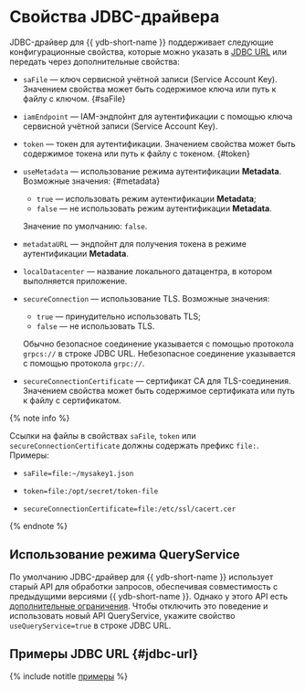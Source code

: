 # Свойства JDBC-драйвера

JDBC-драйвер для {{ ydb-short-name }} поддерживает следующие конфигурационные свойства, которые можно указать в [JDBC URL](#jdbc-url) или передать через дополнительные свойства:

* `saFile` — ключ сервисной учётной записи (Service Account Key). Значением свойства может быть содержимое ключа или путь к файлу с ключом. {#saFile}

* `iamEndpoint` — IAM-эндпойнт для аутентификации с помощью ключа сервисной учётной записи (Service Account Key).

* `token` — токен для аутентификации. Значением свойства может быть содержимое токена или путь к файлу с токеном. {#token}

* `useMetadata` — использование режима аутентификации **Metadata**. Возможные значения: {#metadata}

    - `true` — использовать режим аутентификации **Metadata**;
    - `false` — не использовать режим аутентификации **Metadata**.

    Значение по умолчанию: `false`.

* `metadataURL` — эндпойнт для получения токена в режиме аутентификации **Metadata**.

* `localDatacenter` — название локального датацентра, в котором выполняется приложение.

* `secureConnection` — использование TLS. Возможные значения:

    - `true` — принудительно использовать TLS;
    - `false` — не использовать TLS.

    Обычно безопасное соединение указывается с помощью протокола `grpcs://` в строке JDBC URL. Небезопасное соединение указывается с помощью протокола `grpc://`.

* `secureConnectionCertificate` — сертификат CA для TLS-соединения. Значением свойства может быть содержимое сертификата или путь к файлу с сертификатом.

{% note info %}

Ссылки на файлы в свойствах `saFile`, `token` или `secureConnectionCertificate` должны содержать префикс `file:`. Примеры:

* `saFile=file:~/mysakey1.json`

* `token=file:/opt/secret/token-file`

* `secureConnectionCertificate=file:/etc/ssl/cacert.cer`

{% endnote %}

## Использование режима QueryService

По умолчанию JDBC-драйвер для {{ ydb-short-name }} использует старый API для обработки запросов, обеспечивая совместимость с предыдущими версиями {{ ydb-short-name }}. Однако у этого API есть [дополнительные ограничения](../../../concepts/limits-ydb.md#query). Чтобы отключить это поведение и использовать новый API QueryService, укажите свойство `useQueryService=true` в строке JDBC URL.

## Примеры JDBC URL {#jdbc-url}

{% include notitle [примеры](_includes/jdbc-url-examples.md) %}